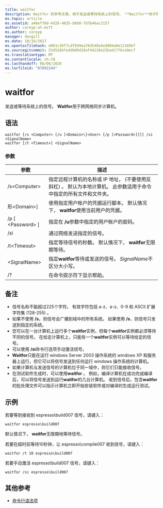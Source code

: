```yaml
---
title: waitfor
description: Waitfor 的参考文章，用于发送或等待系统上的信号。 **Waitfor**用于跨网络同步计算机。
ms.topic: article
ms.assetid: a48ef70d-4d28-4035-b6b0-7d7b46ac2157
author: coreyp-at-msft
ms.author: coreyp
manager: dongill
ms.date: 10/16/2017
ms.openlocfilehash: e061c36f7cdf949ea76d548a4ed804a0e12169bf
ms.sourcegitcommit: 53d526bfeddb89d28af44210a23ba417f6ce0ecf
ms.translationtype: MT
ms.contentlocale: zh-CN
ms.lasthandoff: 08/06/2020
ms.locfileid: "87892244"
---
```

# <a name="waitfor"></a>waitfor



发送或等待系统上的信号。 **Waitfor**用于跨网络同步计算机。



## <a name="syntax"></a>语法

```
waitfor [/s <Computer> [/u [<Domain>\]<User> [/p [<Password>]]]] /si <SignalName>
waitfor [/t <Timeout>] <SignalName>
```

### <a name="parameters"></a>参数

|       参数       |                                                                                         描述                                                                                          |
|-----------------------|----------------------------------------------------------------------------------------------------------------------------------------------------------------------------------------------|
|    /s\<Computer>     | 指定远程计算机的名称或 IP 地址， (不要使用反斜杠) 。 默认为本地计算机。 此参数适用于命令中指定的所有文件和文件夹。 |
| 形\<Domain>\]<User> |                              使用指定用户帐户的凭据运行脚本。 默认情况下， **waitfor**使用当前用户的凭据。                               |
|   /p [ \<Password> ]    |                                                    指定在 **/u**参数中指定的用户帐户的密码。                                                     |
|          /si          |                                                                        通过网络发送指定的信号。                                                                        |
|     /t\<Timeout>     |                                              指定等待信号的秒数。 默认情况下， **waitfor**无限期等待。                                               |
|     \<SignalName>     |                                                指定**waitfor**等待或发送的信号。 *SignalName*不区分大小写。                                                 |
|          /?           |                                                                             在命令提示符下显示帮助。                                                                             |

## <a name="remarks"></a>备注

-   信号名称不能超过225个字符。 有效字符包括 a-z、a-z、0-9 和 ASCII 扩展字符集 (128-255) 。
-   如果不使用 **/s**，则信号会广播到域中的所有系统。 如果使用 **/s**，则信号只发送到指定的系统。
-   您可以在一台计算机上运行多个**waitfor**实例，但每个**waitfor**实例都必须等待不同的信号。 在给定计算机上，只能有一个**waitfor**实例可以等待给定的信号。
-   可以使用 **/si**命令行选项手动激活信号。
-   **Waitfor**只能在运行 windows Server 2003 操作系统的 windows XP 和服务器上运行，但它可以将信号发送到任何运行 windows 操作系统的计算机。
-   如果计算机与发送信号的计算机位于同一域中，则它们只能接收信号。
-   在测试软件生成时，可以使用**waitfor** 。 例如，编译计算机在成功完成编译后，可以将信号发送到运行**waitfor**的几台计算机。 收到信号后，包含**waitfor**的批处理文件可以指示计算机立即开始安装软件或对编译的生成运行测试。

## <a name="examples"></a>示例

若要等到接收到 espresso\build007 信号，请键入：
```
waitfor espresso\build007
```
默认情况下， **waitfor**无限期地等待信号。

若要在超时前等待10秒钟，让 espresso\compile007 收到信号，请键入：
```
waitfor /t 10 espresso\build007
```
若要手动激活 espresso\build007 信号，请键入：
```
waitfor /si espresso\build007
```

## <a name="additional-references"></a>其他参考

- [命令行语法项](command-line-syntax-key.md)
